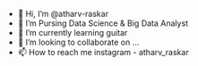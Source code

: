- 👋 Hi, I’m @atharv-raskar
- 👀 I’m Pursing Data Science & Big Data Analyst
- 🌱 I’m currently learning guitar
- 💞️ I’m looking to collaborate on ...
- 📫 How to reach me instagram - atharv_raskar

<!---
atharv-raskar/atharv-raskar is a ✨ special ✨ repository because its `README.md` (this file) appears on your GitHub profile.
You can click the Preview link to take a look at your changes.
--->
